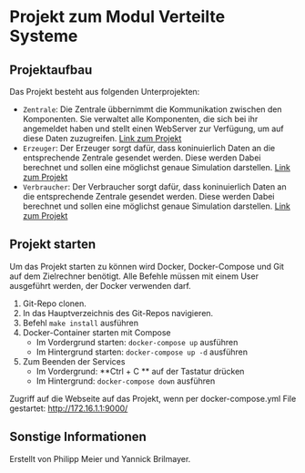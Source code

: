 # Projekt zum Modul Verteilte Systeme

## Projektaufbau
Das Projekt besteht aus folgenden Unterprojekten:

* `Zentrale`: Die Zentrale übbernimmt die Kommunikation zwischen den Komponenten. 
Sie verwaltet alle Komponenten, die sich bei ihr angemeldet haben und stellt einen WebServer zur Verfügung, um auf diese Daten zuzugreifen. 
[Link zum Projekt](Zentrale/)
* `Erzeuger`: Der Erzeuger sorgt dafür, dass koninuierlich Daten an die entsprechende Zentrale gesendet werden. Diese werden Dabei berechnet und sollen eine möglichst genaue Simulation darstellen. 
[Link zum Projekt](Erzeuger/)
* `Verbraucher`: Der Verbraucher sorgt dafür, dass koninuierlich Daten an die entsprechende Zentrale gesendet werden. Diese werden Dabei berechnet und sollen eine möglichst genaue Simulation darstellen. 
[Link zum Projekt](Verbraucher/)


## Projekt starten
Um das Projekt starten zu können wird Docker, Docker-Compose und Git auf dem Zielrechner benötigt. Alle Befehle müssen mit einem User ausgeführt werden, der Docker verwenden darf.

1. Git-Repo clonen.
2. In das Hauptverzeichnis des Git-Repos navigieren.
3. Befehl `make install` ausführen
4. Docker-Container starten mit Compose
    * Im Vordergrund starten: `docker-compose up` ausführen
    * Im Hintergrund starten: `docker-compose up -d` ausführen
5. Zum Beenden der Services
    * Im Vordergrund: **Ctrl + C ** auf der Tastatur drücken
    * Im Hintergrund: `docker-compose down` ausführen
   

Zugriff auf die Webseite auf das Projekt, wenn per docker-compose.yml File gestartet: http://172.16.1.1:9000/


## Sonstige Informationen

Erstellt von Philipp Meier und Yannick Brilmayer.
